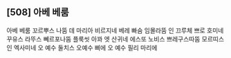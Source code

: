 ## [508] 아베 베룸

아베 베룸 꼬르뿌스 나뚬 데 마리아 비르지네 베레 빠숨 임몰라뚬 인 끄루체 쁘로 호미네 꾸유스 라뚜스 뻬르포나뚬 플룩씻 아꽈 엣 산귀네 에스또 노비스 쁘레구스따뚬 모르띠스 인 엑사미네 오 예수 둘치스 오예수 삐에 오 예수 필리 마리에
